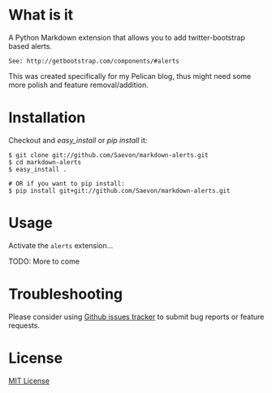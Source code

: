 What is it
==========

A Python Markdown extension that allows you to add twitter-bootstrap based alerts.

    See: http://getbootstrap.com/components/#alerts

This was created specifically for my Pelican blog, thus might need some more polish and feature removal/addition.

# Installation

Checkout and *easy_install* or *pip install* it:

    $ git clone git://github.com/Saevon/markdown-alerts.git
    $ cd markdown-alerts
    $ easy_install .

    # OR if you want to pip install:
    $ pip install git+git://github.com/Saevon/markdown-alerts.git

# Usage

Activate the `alerts` extension...

TODO: More to come


# Troubleshooting

Please consider using [Github issues tracker](http://github.com/Saevon/markdown-alerts/issues) to submit bug reports or feature requests.


# License

[MIT License](http://www.opensource.org/licenses/mit-license.php)
